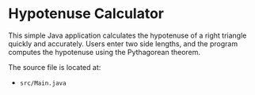 # Hypotenuse Calculator

This simple Java application calculates the hypotenuse of a right triangle quickly and accurately. Users enter two side lengths, and the program computes the hypotenuse using the Pythagorean theorem.

The source file is located at:
- `src/Main.java`
